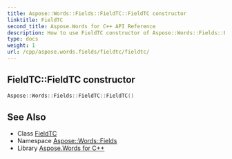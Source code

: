 ```yaml
---
title: Aspose::Words::Fields::FieldTC::FieldTC constructor
linktitle: FieldTC
second_title: Aspose.Words for C++ API Reference
description: How to use FieldTC constructor of Aspose::Words::Fields::FieldTC class in C++.
type: docs
weight: 1
url: /cpp/aspose.words.fields/fieldtc/fieldtc/
---
```

## FieldTC::FieldTC constructor




```cpp
Aspose::Words::Fields::FieldTC::FieldTC()
```

## See Also

* Class [FieldTC](../)
* Namespace [Aspose::Words::Fields](../../)
* Library [Aspose.Words for C++](../../../)
